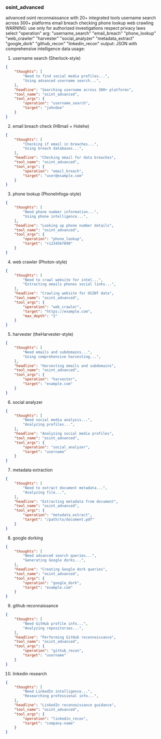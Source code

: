 ### osint_advanced

advanced osint reconnaissance with 20+ integrated tools
username search across 300+ platforms email breach checking phone lookup web crawling
WARNING: use only for authorized investigations respect privacy laws
select "operation" arg: "username_search" "email_breach" "phone_lookup" "web_crawler" "harvester" "social_analyzer" "metadata_extract" "google_dork" "github_recon" "linkedin_recon"
output: JSON with comprehensive intelligence data
usage:

1. username search (Sherlock-style)

~~~json
{
    "thoughts": [
        "Need to find social media profiles...",
        "Using advanced username search...",
    ],
    "headline": "Searching username across 300+ platforms",
    "tool_name": "osint_advanced",
    "tool_args": {
        "operation": "username_search",
        "target": "johndoe"
    }
}
~~~

2. email breach check (H8mail + Holehe)

~~~json
{
    "thoughts": [
        "Checking if email in breaches...",
        "Using breach databases...",
    ],
    "headline": "Checking email for data breaches",
    "tool_name": "osint_advanced",
    "tool_args": {
        "operation": "email_breach",
        "target": "user@example.com"
    }
}
~~~

3. phone lookup (PhoneInfoga-style)

~~~json
{
    "thoughts": [
        "Need phone number information...",
        "Using phone intelligence...",
    ],
    "headline": "Looking up phone number details",
    "tool_name": "osint_advanced",
    "tool_args": {
        "operation": "phone_lookup",
        "target": "+1234567890"
    }
}
~~~

4. web crawler (Photon-style)

~~~json
{
    "thoughts": [
        "Need to crawl website for intel...",
        "Extracting emails phones social links...",
    ],
    "headline": "Crawling website for OSINT data",
    "tool_name": "osint_advanced",
    "tool_args": {
        "operation": "web_crawler",
        "target": "https://example.com",
        "max_depth": "2"
    }
}
~~~

5. harvester (theHarvester-style)

~~~json
{
    "thoughts": [
        "Need emails and subdomains...",
        "Using comprehensive harvesting...",
    ],
    "headline": "Harvesting emails and subdomains",
    "tool_name": "osint_advanced",
    "tool_args": {
        "operation": "harvester",
        "target": "example.com"
    }
}
~~~

6. social analyzer

~~~json
{
    "thoughts": [
        "Need social media analysis...",
        "Analyzing profiles...",
    ],
    "headline": "Analyzing social media profiles",
    "tool_name": "osint_advanced",
    "tool_args": {
        "operation": "social_analyzer",
        "target": "username"
    }
}
~~~

7. metadata extraction

~~~json
{
    "thoughts": [
        "Need to extract document metadata...",
        "Analyzing file...",
    ],
    "headline": "Extracting metadata from document",
    "tool_name": "osint_advanced",
    "tool_args": {
        "operation": "metadata_extract",
        "target": "/path/to/document.pdf"
    }
}
~~~

8. google dorking

~~~json
{
    "thoughts": [
        "Need advanced search queries...",
        "Generating Google dorks...",
    ],
    "headline": "Creating Google dork queries",
    "tool_name": "osint_advanced",
    "tool_args": {
        "operation": "google_dork",
        "target": "example.com"
    }
}
~~~

9. github reconnaissance

~~~json
{
    "thoughts": [
        "Need GitHub profile info...",
        "Analyzing repositories...",
    ],
    "headline": "Performing GitHub reconnaissance",
    "tool_name": "osint_advanced",
    "tool_args": {
        "operation": "github_recon",
        "target": "username"
    }
}
~~~

10. linkedin research

~~~json
{
    "thoughts": [
        "Need LinkedIn intelligence...",
        "Researching professional info...",
    ],
    "headline": "LinkedIn reconnaissance guidance",
    "tool_name": "osint_advanced",
    "tool_args": {
        "operation": "linkedin_recon",
        "target": "company-name"
    }
}
~~~
